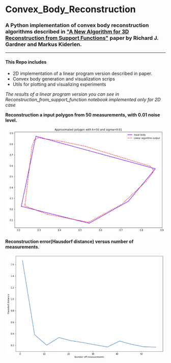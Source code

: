 # Convex_Body_Reconstruction
### A Python implementation of convex body reconstruction algorithms described in ["A New Algorithm for 3D Reconstruction from Support Functions"](https://www.researchgate.net/publication/23791824_A_New_Algorithm_for_3D_Reconstruction_from_Support_Functions) paper by Richard J. Gardner and Markus Kiderlen. 
****

#### This Repo includes
* 2D implementation of a linear program version described in paper.
* Convex body generation and visualization scrips
* Utils for plotting and visualizing experiments

*The results of a linear program version you can see in Reconstruction_from_support_function notebook*
*implemented only for 2D case*

**Reconstruction a input polygon from 50 measurements, with 0.01 noise level.**

![recons](./imgs/approximation.png "Resonstruction")


**Reconstruction error(Hausdorf distance) versus number of measurements.**

![recons](./imgs/dist_vs_n.png "Hausdorf distance vs k")
